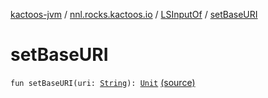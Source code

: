 [kactoos-jvm](../../index.md) / [nnl.rocks.kactoos.io](../index.md) / [LSInputOf](index.md) / [setBaseURI](./set-base-u-r-i.md)

# setBaseURI

`fun setBaseURI(uri: `[`String`](https://kotlinlang.org/api/latest/jvm/stdlib/kotlin/-string/index.html)`): `[`Unit`](https://kotlinlang.org/api/latest/jvm/stdlib/kotlin/-unit/index.html) [(source)](https://github.com/neonailol/kactoos/blob/master/kactoos-jvm/src/main/kotlin/nnl/rocks/kactoos/io/LSInputOf.kt#L94)